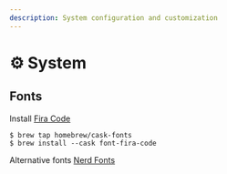 ```yaml
---
description: System configuration and customization
---
```


# ⚙ System

## Fonts

Install [Fira Code](https://github.com/tonsky/FiraCode/wiki/Installing#windows)

```shell-session
$ brew tap homebrew/cask-fonts
$ brew install --cask font-fira-code
```

Alternative fonts [Nerd Fonts](https://www.nerdfonts.com/)
